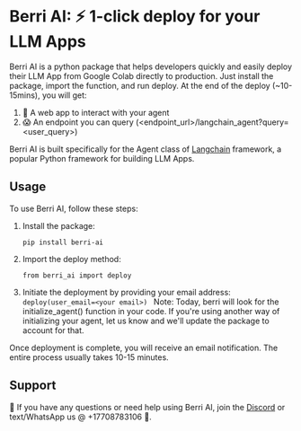 # Berri AI: ⚡️ 1-click deploy for your LLM Apps

Berri AI is a python package that helps developers quickly and easily deploy their LLM App from Google Colab directly to production. Just install the package, import the function, and run deploy. At the end of the deploy (~10-15mins), you will get: 

1. 🎉 A web app to interact with your agent
2. 😱 An endpoint you can query (<endpoint_url>/langchain_agent?query=<user_query>)

Berri AI is built specifically for the Agent class of [Langchain](https://github.com/hwchase17/langchain) framework, a popular Python framework for building LLM Apps.

## Usage

To use Berri AI, follow these steps:

1. Install the package:

   ```
   pip install berri-ai
   ```

2. Import the deploy method:

   ```
   from berri_ai import deploy
   ```

3. Initiate the deployment by providing your email address:
   `deploy(user_email=<your email>)
   `
   Note: Today, berri will look for the initialize_agent() function in your code. If you're using another way of initializing your agent, let us know and we'll update the package to account for that.

Once deployment is complete, you will receive an email notification. The entire process usually takes 10-15 minutes.

## Support

🚨 If you have any questions or need help using Berri AI, join the [Discord](https://discord.gg/KvG3azf39U) or text/WhatsApp us @ +17708783106 📱.
